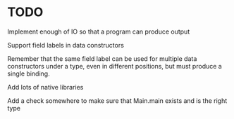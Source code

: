 
TODO
====

Implement enough of IO so that a program can produce output

Support field labels in data constructors

  Remember that the same field label can be used for multiple data constructors
  under a type, even in different positions, but must produce a single binding.

Add lots of native libraries

Add a check somewhere to make sure that Main.main exists and is the right type

